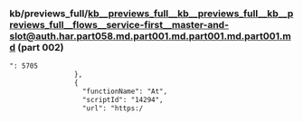 ### kb/previews_full/kb__previews_full__kb__previews_full__kb__previews_full__flows__service-first__master-and-slot@auth.har.part058.md.part001.md.part001.md.part001.md (part 002)

```md
": 5705
                },
                {
                  "functionName": "At",
                  "scriptId": "14294",
                  "url": "https:/
```

```
